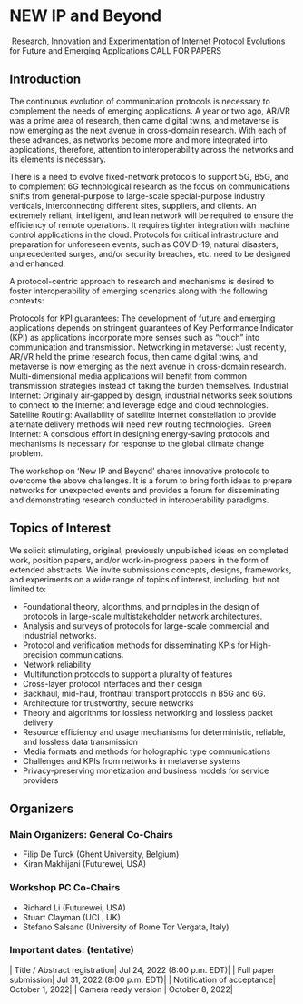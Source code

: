 <link rel="stylesheet" type="text/css" media="all" href="stylesheet/styles.css" />


# NEW IP and Beyond
 Research, Innovation and Experimentation of Internet Protocol Evolutions for Future and Emerging Applications
CALL FOR PAPERS

## Introduction
The continuous evolution of communication protocols is necessary to complement the needs of emerging applications. A year or two ago, AR/VR was a prime area of research, then came digital twins, and metaverse is now emerging as the next avenue in cross-domain research. With each of these advances, as networks become more and more integrated into applications, therefore, attention to interoperability across the networks and its elements is necessary.

There is a need to evolve fixed-network protocols to support 5G, B5G, and to complement 6G technological research as the focus on communications shifts from general-purpose to large-scale special-purpose industry verticals, interconnecting different sites, suppliers, and clients. An extremely reliant, intelligent, and lean network will be required to ensure the efficiency of remote operations. It requires tighter integration with machine control applications in the cloud. Protocols for critical infrastructure and preparation for unforeseen events, such as COVID-19, natural disasters, unprecedented surges, and/or security breaches, etc. need to be designed and enhanced.

A protocol-centric approach to research and mechanisms is desired to foster interoperability of emerging scenarios along with the following contexts:

Protocols for KPI guarantees: The development of future and emerging applications depends on stringent guarantees of Key Performance Indicator (KPI) as applications incorporate more senses such as “touch” into communication and transmission.
Networking in metaverse: Just recently, AR/VR held the prime research focus, then came digital twins, and metaverse is now emerging as the next avenue in cross-domain research. Multi-dimensional media applications will benefit from common transmission strategies instead of taking the burden themselves.
Industrial Internet: Originally air-gapped by design, industrial networks seek solutions to connect to the Internet and leverage edge and cloud technologies. 
Satellite Routing: Availability of satellite internet constellation to provide alternate delivery methods will need new routing technologies. 
Green Internet: A conscious effort in designing energy-saving protocols and mechanisms is necessary for response to the global climate change problem. 


The workshop on ‘New IP and Beyond’ shares innovative protocols to overcome the above challenges. It is a forum to bring forth ideas to prepare networks for unexpected events and provides a forum for disseminating and demonstrating research conducted in interoperability paradigms.

## Topics of Interest

We solicit stimulating, original, previously unpublished ideas on completed work, position papers, and/or work-in-progress papers in the form of extended abstracts. We invite submissions concepts, designs, frameworks, and experiments on a wide range of topics of interest, including, but not limited to:

- Foundational theory, algorithms, and principles in the design of protocols in large-scale multistakeholder network architectures.
- Analysis and surveys of protocols for large-scale commercial and industrial networks.
- Protocol and verification methods for disseminating KPIs for High-precision communications.
- Network reliability
- Multifunction protocols to support a plurality of features
- Cross-layer protocol interfaces and their design
- Backhaul, mid-haul, fronthaul transport protocols in B5G and 6G.
- Architecture for trustworthy, secure networks
- Theory and algorithms for lossless networking and lossless packet delivery
- Resource efficiency and usage mechanisms for deterministic, reliable, and lossless data transmission
- Media formats and methods for holographic type communications
- Challenges and KPIs from networks in metaverse systems
- Privacy-preserving monetization and business models for service providers

## Organizers

### Main Organizers: General Co-Chairs
- Filip De Turck (Ghent University, Belgium)
- Kiran Makhijani (Futurewei, USA)

### Workshop PC Co-Chairs
- Richard Li (Futurewei, USA)
- Stuart Clayman (UCL, UK)
- Stefano Salsano (University of Rome Tor Vergata, Italy)

### Important dates: (tentative)

| Title / Abstract registration| Jul 24, 2022 (8:00 p.m. EDT)|
| Full paper submission| Jul 31, 2022 (8:00 p.m. EDT)|
| Notification of acceptance| October 1, 2022|
| Camera ready version | October 8, 2022|


